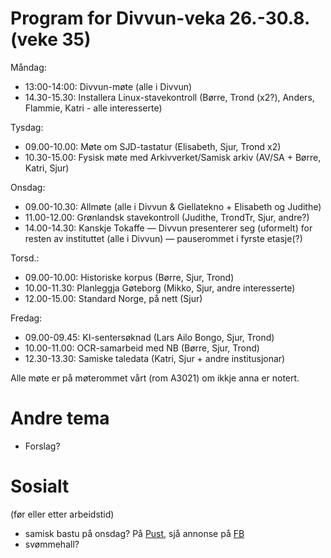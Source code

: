 # Program for Divvun-veka 26.-30.8. (veke 35)

Måndag:
- 13:00-14:00: Divvun-møte (alle i Divvun)
- 14.30-15.30: Installera Linux-stavekontroll (Børre, Trond (x2?), Anders, Flammie, Katri - alle interesserte)

Tysdag:
- 09.00-10.00: Møte om SJD-tastatur (Elisabeth, Sjur, Trond x2)
- 10.30-15.00: Fysisk møte med Arkivverket/Samisk arkiv (AV/SA + Børre, Katri, Sjur)

Onsdag:
- 09.00-10.30: Allmøte (alle i Divvun & Giellatekno + Elisabeth og Judithe)
- 11.00-12.00: Grønlandsk stavekontroll (Judithe, TrondTr, Sjur, andre?)
- 14.00-14.30: Kanskje Tokaffe — Divvun presenterer seg (uformelt) for resten av instituttet (alle i Divvun) — pauserommet i fyrste etasje(?)

Torsd.:
- 09.00-10.00: Historiske korpus (Børre, Sjur, Trond)
- 10.00-11.30: Planleggja Gøteborg (Mikko, Sjur, andre interesserte)
- 12.00-15.00: Standard Norge, på nett (Sjur)

Fredag:
- 09.00-09.45: KI-sentersøknad (Lars Ailo Bongo, Sjur, Trond)
- 10.00-11.00: OCR-samarbeid med NB (Børre, Sjur, Trond)
- 12.30-13.30: Samiske taledata (Katri, Sjur + andre institusjonar)

Alle møte er på møterommet vårt (rom A3021) om ikkje anna er notert.

# Andre tema

- Forslag?

# Sosialt

(før eller etter arbeidstid)

- samisk bastu på onsdag? På [Pust](https://www.pust.io), sjå annonse på [FB](https://www.facebook.com/events/2114312962286628/2114959138888677/?acontext=%7B%22event_action_history%22%3A[]%7D)
- svømmehall?
